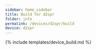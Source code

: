 ```yaml
---
sidebar: home_sidebar
title: Build for d2spr
folder: info
permalink: /devices/d2spr/build
device: d2spr
---
```

{% include templates/device_build.md %}
